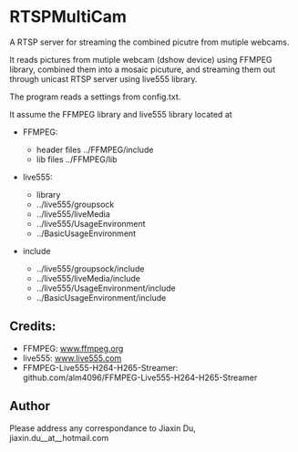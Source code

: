 # RTSPMultiCam

A RTSP server for streaming the combined picutre from mutiple webcams.

It reads pictures from mutiple webcam (dshow device) using FFMPEG library, combined them into a mosaic picuture, 
and streaming them out through unicast RTSP server using live555 library.

The program reads a settings from config.txt.

It assume the FFMPEG library and live555 library located at
- FFMPEG: 
  - header files ../FFMPEG/include
  - lib files ../FFMPEG/lib

- live555: 
  - library
   - ../live555/groupsock
   - ../live555/liveMedia
   - ../live555/UsageEnvironment
   - ../BasicUsageEnvironment
 - include
   - ../live555/groupsock/include
   - ../live555/liveMedia/include
   - ../live555/UsageEnvironment/include
   - ../BasicUsageEnvironment/include
 
## Credits:
- FFMPEG: www.ffmpeg.org
- live555: www.live555.com
- FFMPEG-Live555-H264-H265-Streamer: github.com/alm4096/FFMPEG-Live555-H264-H265-Streamer

## Author
Please address any correspondance to Jiaxin Du, jiaxin.du__at__hotmail.com
